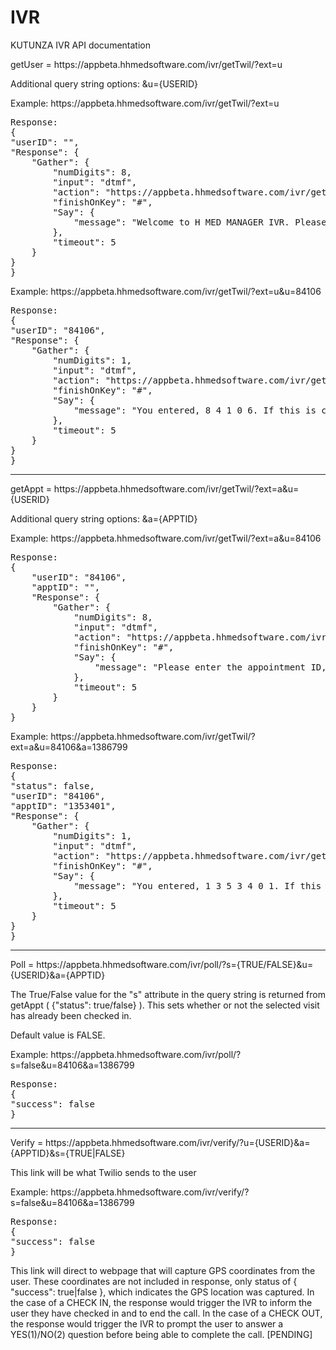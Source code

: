 # IVR
KUTUNZA IVR API documentation


getUser = http<area>s://appbeta.hhmedsoftware.com/ivr/getTwil/?ext=u

Additional query string options: &u={USERID}

Example: http<area>s://appbeta.hhmedsoftware.com/ivr/getTwil/?ext=u

<pre>
Response:
{
"userID": "",
"Response": {
	"Gather": {
		"numDigits": 8,
		"input": "dtmf",
		"action": "https://appbeta.hhmedsoftware.com/ivr/getTwil/?ext=u",
		"finishOnKey": "#",
		"Say": {
			"message": "Welcome to H MED MANAGER IVR. Please enter your user ID followed by the pound sign."
		},
		"timeout": 5
	}
}
}
</pre>


Example: https://appbeta<area>.hhmedsoftware.com/ivr/getTwil/?ext=u&u=84106

<pre>
Response:
{
"userID": "84106",
"Response": {
	"Gather": {
		"numDigits": 1,
		"input": "dtmf",
		"action": "https://appbeta.hhmedsoftware.com/ivr/getTwil/?ext=uc",
		"finishOnKey": "#",
		"Say": {
			"message": "You entered, 8 4 1 0 6. If this is correct, press 1 for Yes or 2 for No, followed by the pound sign."
		},
		"timeout": 5
	}
}
}
</pre>

------


getAppt = https://appbeta<area>.hhmedsoftware.com/ivr/getTwil/?ext=a&u={USERID}

Additional query string options: &a={APPTID}

Example: https://appbeta<area>.hhmedsoftware.com/ivr/getTwil/?ext=a&u=84106

<pre>
Response:
{
	"userID": "84106",
	"apptID": "",
	"Response": {
		"Gather": {
			"numDigits": 8,
			"input": "dtmf",
			"action": "https://appbeta.hhmedsoftware.com/ivr/getTwil/?ext=a",
			"finishOnKey": "#",
			"Say": {
				"message": "Please enter the appointment ID, followed by the pound sign."
			},
			"timeout": 5
		}
	}
}
</pre>

Example: https://appbeta<area>.hhmedsoftware.com/ivr/getTwil/?ext=a&u=84106&a=1386799

<pre>
Response:
{
"status": false,
"userID": "84106",
"apptID": "1353401",
"Response": {
	"Gather": {
		"numDigits": 1,
		"input": "dtmf",
		"action": "https://appbeta.hhmedsoftware.com/ivr/getTwil/?ext=ac",
		"finishOnKey": "#",
		"Say": {
			"message": "You entered, 1 3 5 3 4 0 1. If this is correct, press 1 for Yes or 2 for No, followed by the pound sign."
		},
		"timeout": 5
	}
}
}
</pre>

------


Poll = https://appbeta<area>.hhmedsoftware.com/ivr/poll/?s={TRUE/FALSE}&u={USERID}&a={APPTID}

The True/False value for the "s" attribute in the query string is returned from getAppt ( {"status": true/false} ). This sets whether or not the selected visit has already been checked in. 

Default value is FALSE.  

Example: https://appbeta<area>.hhmedsoftware.com/ivr/poll/?s=false&u=84106&a=1386799

<pre>
Response:
{
"success": false
}
</pre>

-----


Verify = https://appbeta<area>.hhmedsoftware.com/ivr/verify/?u={USERID}&a={APPTID}&s={TRUE|FALSE}

This link will be what Twilio sends to the user

Example: https://appbeta<area>.hhmedsoftware.com/ivr/verify/?s=false&u=84106&a=1386799

<pre>
Response:
{
"success": false
}
</pre>

This link will direct to webpage that will capture GPS coordinates from the user. These coordinates are not included in response, only status of { "success": true|false }, which indicates the GPS location was captured.
In the case of a CHECK IN, the response would trigger the IVR to inform the user they have checked in and to end the call. 
In the case of a CHECK OUT, the response would trigger the IVR to prompt the user to answer a YES(1)/NO(2) question before being able to complete the call. [PENDING]






